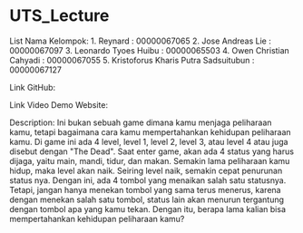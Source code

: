 # UTS_Lecture
List Nama Kelompok:
    1. Reynard                                      : 00000067065
    2. Jose Andreas Lie                             : 00000067097
    3. Leonardo Tyoes Huibu                         : 00000065503
    4. Owen Christian Cahyadi                       : 00000067055
    5. Kristoforus Kharis Putra Sadsuitubun         : 00000067127

Link GitHub: 

Link Video Demo Website:

Description:
Ini bukan sebuah game dimana kamu menjaga peliharaan kamu, tetapi bagaimana cara kamu mempertahankan kehidupan peliharaan kamu.
Di game ini ada 4 level, level 1, level 2, level 3, atau level 4 atau juga disebut dengan "The Dead". 
Saat enter game, akan ada 4 status yang harus dijaga, yaitu main, mandi, tidur, dan makan. 
Semakin lama peliharaan kamu hidup, maka level akan naik.
Seiring level naik, semakin cepat penurunan status nya.
Dengan ini, ada 4 tombol yang menaikan salah satu statusnya. 
Tetapi, jangan hanya menekan tombol yang sama terus menerus, karena dengan menekan salah satu tombol, status lain akan menurun tergantung dengan tombol apa yang kamu tekan. 
Dengan itu, berapa lama kalian bisa mempertahankan kehidupan peliharaan kamu?